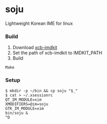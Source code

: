 # soju
Lightweight Korean IME for linux

### Build
1. Download [xcb-imdkit](https://github.com/wengxt/xcb-imdkit)
1. Set the path of xcb-imdkit to IMDKIT_PATH
1. Build
```
Make
```

### Setup
```
$ mkdir -p ~/bin && cp soju "$_"
$ cat > ~/.xsessionrc
QT_IM_MODULE=xim
XMODIFIERS=@im=soju
GTK_IM_MODULE=xim
bin/soju &
^D
```

